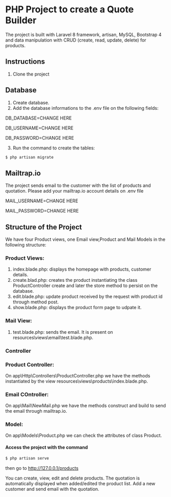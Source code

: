 # PHP Project to create a Quote Builder
The project is built with Laravel 8 framework, artisan, MySQL, Bootstrap 4 and data manipulation with CRUD (create, read, update, delete) for products.

## Instructions

1. Clone the project 


## Database
1. Create database.
2. Add the database informations to the .env file on the following fields:

DB_DATABASE=CHANGE HERE

DB_USERNAME=CHANGE HERE

DB_PASSWORD=CHANGE HERE

3. Run the command to create the tables:
```bash
$ php artisan migrate
```

## Mailtrap.io
The project sends email to the customer with the list of products and quotation.
Please add your mailtrap.io account details on .env file

MAIL_USERNAME=CHANGE HERE

MAIL_PASSWORD=CHANGE HERE


## Structure of the Project
We have four Product views, one Email view,Product and Mail Models in the following structure:

### Product Views:
1. index.blade.php: displays the homepage with products, customer details.
2. create.blad.php: creates the product instantiating the class ProductController create and later the store method to persist on the database.
3. edit.blade.php: update product received by the request with product id through method post.
4. show.blade.php: displays the product form page to udpate it.

### Mail View:
1. test.blade.php: sends the email. It is present on resources\views\email\test.blade.php.
### Controller

### Product Controller:
On app\Http\Controllers\ProductController.php we have the methods instantiated by the view resources\views\products\index.blade.php.

### Email COntroller:
On app\Mail\NewMail.php we have the methods construct and build to send the email through mailtrap.io.

### Model: 
On app\Models\Product.php we can check the attributes of class Product.

#### Access the project with the command 
```bash
$ php artisan serve
````
then go to http://127.0.0.1/products

You can create, view, edit and delete products. The quotation is automatically displayed when added/edited the product list. Add a new customer and send email with the quotation.
